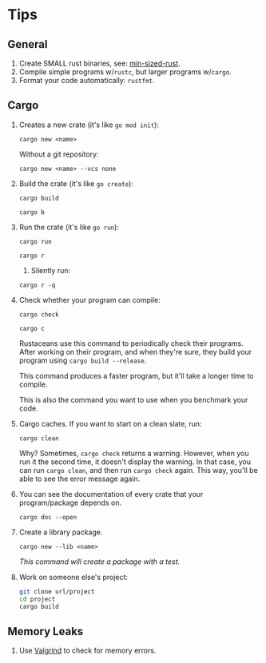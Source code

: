 # Tips


## General

1. Create SMALL rust binaries, see: [min-sized-rust](https://github.com/johnthagen/min-sized-rust).
2. Compile simple programs w/`rustc`, but larger programs w/`cargo`.
3. Format your code automatically: `rustfmt`.


## Cargo

1. Creates a new crate (it's like `go mod init`):

   `cargo new <name>`

   Without a git repository:

   `cargo new <name> --vcs none`

2. Build the crate (it's like `go create`):

   `cargo build`

   `cargo b`

3. Run the crate (it's like `go run`):

   `cargo run`

   `cargo r`

   1. Silently run:

   `cargo r -q`

4. Check whether your program can compile:

   `cargo check`

   `cargo c`

   Rustaceans use this command to periodically check their programs. After working on their program, and when they're sure, they build your program using `cargo build --release`.

   This command produces a faster program, but it'll take a longer time to compile.

   This is also the command you want to use when you benchmark your code.

5. Cargo caches. If you want to start on a clean slate, run:

   `cargo clean`

   Why? Sometimes, `cargo check` returns a warning. However, when you run it the second time, it doesn't display the warning. In that case, you can run `cargo clean`, and then run `cargo check` again. This way, you'll be able to see the error message again.

6. You can see the documentation of every crate that your program/package depends on.

   `cargo doc --open`

7. Create a library package.

   `cargo new --lib <name>`
   
   _This command will create a package with a test._

8. Work on someone else's project:

   ```bash
   git clone url/project
   cd project
   cargo build
   ```

## Memory Leaks

1. Use [Valgrind](https://www.valgrind.org/info/) to check for memory errors.